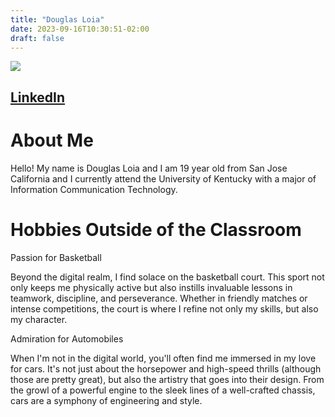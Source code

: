 ```yaml
---
title: "Douglas Loia"
date: 2023-09-16T10:30:51-02:00
draft: false
---
```


![](https://i.ibb.co/8rBvZHq/ddda.jpg)

## [LinkedIn](https://www.linkedin.com/in/douglas-loia-8005b727a/)

# About Me
Hello! My name is Douglas Loia and I am 19 year old from San Jose California and I currently attend the University of Kentucky with a major of Information Communication Technology.

# Hobbies Outside of the Classroom
Passion for Basketball

Beyond the digital realm, I find solace on the basketball court. This sport not only keeps me physically active but also instills invaluable lessons in teamwork, discipline, and perseverance. Whether in friendly matches or intense competitions, the court is where I refine not only my skills, but also my character.

Admiration for Automobiles

When I'm not in the digital world, you'll often find me immersed in my love for cars. It's not just about the horsepower and high-speed thrills (although those are pretty great), but also the artistry that goes into their design. From the growl of a powerful engine to the sleek lines of a well-crafted chassis, cars are a symphony of engineering and style. 

